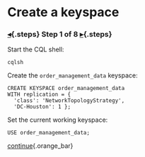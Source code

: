<div class="top">

# Create a keyspace
### [◂](command:katapod.loadPage?intro){.steps} Step 1 of 8 [▸](command:katapod.loadPage?step2){.steps}
</div>

Start the CQL shell:
```
cqlsh
```

Create the `order_management_data` keyspace:
```
CREATE KEYSPACE order_management_data
WITH replication = {
  'class': 'NetworkTopologyStrategy', 
  'DC-Houston': 1 };
```

Set the current working keyspace:
```
USE order_management_data;
```

[continue](command:katapod.loadPage?step2){.orange_bar}